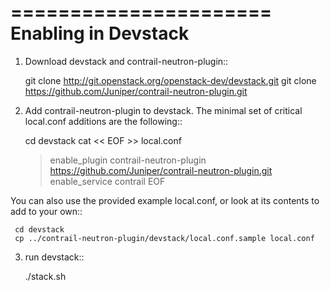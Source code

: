 ======================
 Enabling in Devstack
======================

1. Download devstack and contrail-neutron-plugin::

     git clone http://git.openstack.org/openstack-dev/devstack.git
     git clone https://github.com/Juniper/contrail-neutron-plugin.git

2. Add contrail-neutron-plugin to devstack.  The minimal set of critical
   local.conf additions are the following::

     cd devstack
     cat << EOF >> local.conf
     > enable_plugin contrail-neutron-plugin https://github.com/Juniper/contrail-neutron-plugin.git
     > enable_service contrail
     > EOF

You can also use the provided example local.conf, or look at its contents to add
to your own::

     cd devstack
     cp ../contrail-neutron-plugin/devstack/local.conf.sample local.conf

3. run devstack::

     ./stack.sh
